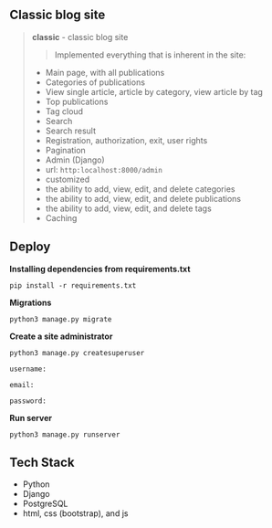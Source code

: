 ## Classic blog site

> **classic** - classic blog site
>> Implemented everything that is inherent in the site:
> - Main page, with all publications
> - Categories of publications
> - View single article, article by category, view article by tag
> - Top publications
> - Tag cloud
> - Search
> - Search result
> - Registration, authorization, exit, user rights
> - Pagination
> - Admin (Django)
> - url: `http:localhost:8000/admin`
> - customized
> - the ability to add, view, edit, and delete categories
> - the ability to add, view, edit, and delete publications
> - the ability to add, view, edit, and delete tags
> - Caching

## Deploy

**Installing dependencies from requirements.txt**

`pip install -r requirements.txt`

**Migrations**

`python3 manage.py migrate `

**Create a site administrator**

`python3 manage.py createsuperuser`

`username: `

`email: `

`password:  `

**Run server**

`python3 manage.py runserver`

## Tech Stack

+ Python
+ Django
+ PostgreSQL
+ html, css (bootstrap), and js